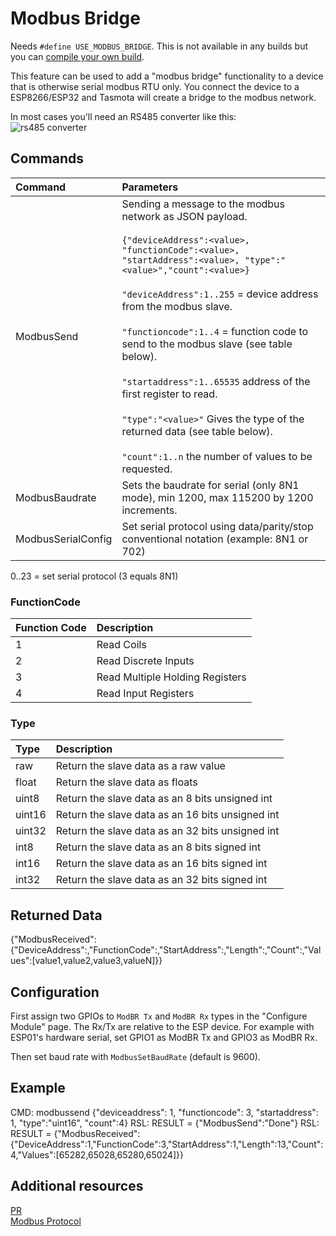 # Modbus Bridge

Needs `#define USE_MODBUS_BRIDGE`. This is not available in any builds but you can [compile your own build](Compile-your-build).

This feature can be used to add a "modbus bridge" functionality to a device that is otherwise serial modbus RTU only. You connect the device to a ESP8266/ESP32 and Tasmota will create a bridge to the modbus network.

In most cases you'll need an RS485 converter like this:<BR>
![rs485 converter](https://user-images.githubusercontent.com/2833940/179932126-df473fcb-8de3-488d-b200-f57dc76db198.png)


## Commands

Command|Parameters
:---|:---
ModbusSend|Sending a message to the modbus network as JSON payload.<BR><BR>```{"deviceAddress":<value>, "functionCode":<value>, "startAddress":<value>, "type":"<value>","count":<value>}```<BR><BR>`"deviceAddress":1..255` = device address from the modbus slave.<BR><BR>`"functioncode":1..4` = function code to send to the modbus slave (see table below).<BR><BR>`"startaddress":1..65535` address of the first register to read.<BR><BR>`"type":"<value>"` Gives the type of the returned data (see table below). <BR><BR>`"count":1..n` the number of values to be requested.
|ModbusBaudrate|Sets the baudrate for serial (only 8N1 mode), min 1200, max 115200 by 1200 increments.
|ModbusSerialConfig|Set serial protocol using data/parity/stop conventional notation (example: 8N1 or 702)
0..23 = set serial protocol (3 equals 8N1)

### FunctionCode
Function Code|Description
:---|:---
1|Read Coils
|2|Read Discrete Inputs
|3|Read Multiple Holding Registers
|4|Read Input Registers
  
### Type
Type|Description
:---|:---
raw|Return the slave data as a raw value
|float|Return the slave data as floats
|uint8|Return the slave data as an 8 bits unsigned int
|uint16|Return the slave data as an 16 bits unsigned int
|uint32|Return the slave data as an 32 bits unsigned int
|int8|Return the slave data as an 8 bits signed int
|int16|Return the slave data as an 16 bits signed int
|int32|Return the slave data as an 32 bits signed int
  
## Returned Data
{"ModbusReceived":{"DeviceAddress":<value>,"FunctionCode":<value>,"StartAddress":<value>,"Length":<value>,"Count":<value>,"Values":[value1,value2,value3,valueN]}}

## Configuration

First assign two GPIOs to `ModBR Tx` and `ModBR Rx` types in the "Configure Module" page. The Rx/Tx are relative to the ESP device. For example with ESP01's hardware serial, set GPIO1 as
ModBR Tx and GPIO3 as ModBR Rx.

Then set baud rate with `ModbusSetBaudRate` (default is 9600).

## Example
CMD: modbussend  {"deviceaddress": 1, "functioncode": 3, "startaddress": 1, "type":"uint16", "count":4}
RSL: RESULT = {"ModbusSend":"Done"}
RSL: RESULT = {"ModbusReceived":{"DeviceAddress":1,"FunctionCode":3,"StartAddress":1,"Length":13,"Count":4,"Values":[65282,65028,65280,65024]}}

## Additional resources

[PR](https://github.com/arendst/Tasmota/pull/16014)  
[Modbus Protocol](https://en.wikipedia.org/wiki/Modbus)
